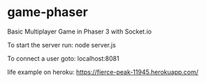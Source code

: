 # game-phaser

Basic Multiplayer Game in Phaser 3 with Socket.io

To start the server run:
node server.js

To connect a user goto:
localhost:8081

life example on heroku:
https://fierce-peak-11945.herokuapp.com/
